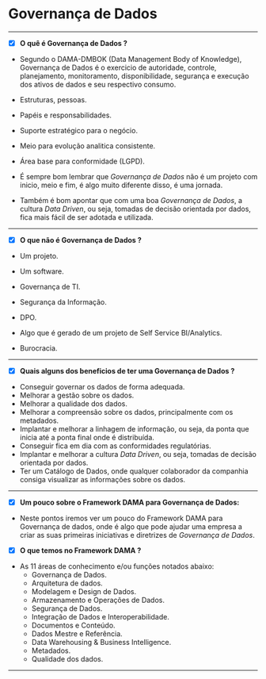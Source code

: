 # Governança de Dados

---

- [x] **O quê é Governança de Dados ?**

- Segundo o DAMA-DMBOK (Data Management Body of Knowledge), Governança de Dados é o exercicio de autoridade, controle, planejamento, monitoramento, disponibilidade, segurança e execução dos ativos de dados e seu respectivo consumo.

- Estruturas, pessoas.

- Papéis e responsabilidades.

- Suporte estratégico para o negócio.

- Meio para evolução analitica consistente.

- Área base para conformidade (LGPD).

- É sempre bom lembrar que _Governança de Dados_ não é um projeto com inicio, meio e fim, é algo muito diferente disso, é uma jornada.

- Também é bom apontar que com uma boa _Governança de Dados_, a cultura _Data Driven_, ou seja, tomadas de decisão orientada por dados, fica mais fácil de ser adotada e utilizada.

---

- [x] **O que não é Governança de Dados ?**

- Um projeto.

- Um software.

- Governança de TI.

- Segurança da Informação.

- DPO.

- Algo que é gerado de um projeto de Self Service BI/Analytics.

- Burocracia.

---

- [x] **Quais alguns dos beneficios de ter uma Governança de Dados ?**

- Conseguir governar os dados de forma adequada.
- Melhorar a gestão sobre os dados.
- Melhorar a qualidade dos dados.
- Melhorar a compreensão sobre os dados, principalmente com os metadados.
- Implantar e melhorar a linhagem de informação, ou seja, da ponta que inicia até a ponta final onde é distribuída.
- Conseguir fica em dia com as conformidades regulatórias.
- Implantar e melhorar a cultura _Data Driven_, ou seja, tomadas de decisão orientada por dados.
- Ter um Catálogo de Dados, onde qualquer colaborador da companhia consiga visualizar as informações sobre os dados.

---

- [x] **Um pouco sobre o Framework DAMA para Governança de Dados:**

- Neste pontos iremos ver um pouco do Framework DAMA para Governança de dados, onde é algo que pode ajudar uma empresa a criar as suas primeiras iniciativas e diretrizes de _Governança de Dados_.

- [x] **O que temos no Framework DAMA ?**

- As 11 áreas de conhecimento e/ou funções notados abaixo:
  - Governança de Dados.
  - Arquitetura de dados.
  - Modelagem e Design de Dados.
  - Armazenamento e Operações de Dados.
  - Segurança de Dados.
  - Integração de Dados e Interoperabilidade.
  - Documentos e Conteúdo.
  - Dados Mestre e Referência.
  - Data Warehousing & Business Intelligence.
  - Metadados.
  - Qualidade dos dados.
---
